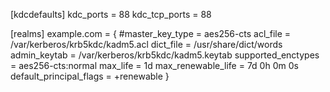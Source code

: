 [kdcdefaults]
 kdc_ports = 88
 kdc_tcp_ports = 88

[realms]
 example.com = {
  #master_key_type = aes256-cts
  acl_file = /var/kerberos/krb5kdc/kadm5.acl
  dict_file = /usr/share/dict/words
  admin_keytab = /var/kerberos/krb5kdc/kadm5.keytab
  supported_enctypes = aes256-cts:normal
max_life = 1d
max_renewable_life = 7d 0h 0m 0s
default_principal_flags = +renewable
 }


